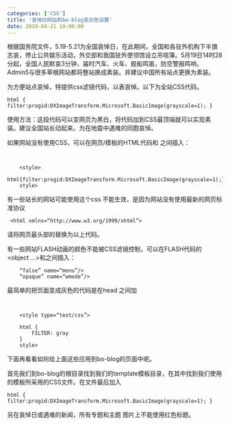 ```yaml
---
categories: ['CSS']
title: '哀悼日网站和bo-blog变灰色设置'
date: 2010-04-21 10:00:00
---
```

根据国务院文件，5.19-5.21为全国哀悼日，在此期间，全国和各驻外机构下半旗志哀，停止公共娱乐活动，外交部和我国驻外使领馆设立吊唁簿。5月19日14时28分起，全国人民默哀3分钟，届时汽车、火车、舰船鸣笛，防空警报鸣响。 Admin5与很多草根网站都将整站换成素装。并建议中国所有站点更换为素装。

为方便站点哀悼，特提供css滤镜代码，以表哀悼。以下为全站CSS代码。

`html { filter:progid:DXImageTransform.Microsoft.BasicImage(grayscale=1); }  `

使用方法：这段代码可以变网页为黑白，将代码加到CSS最顶端就可以实现素装。建议全国站长动起来。为在地震中遇难的同胞哀悼。

如果网站没有使用CSS，可以在网页/模板的HTML代码<head>和</head> 之间插入：

```


    <style>  
    html{filter:progid:DXImageTransform.Microsoft.BasicImage(grayscale=1);}   
    style>  

```

有一些站长的网站可能使用这个css 不能生效，是因为网站没有使用最新的网页标准协议

```
 <html xmlns=“http://www.w3.org/1999/xhtml”>   
```

请将网页最头部的<html>替换为以上代码。

有一些网站FLASH动画的颜色不能被CSS滤镜控制，可以在FLASH代码的<object …>和</object>之间插入：

```
    “false” name=“menu”/>   
    “opaque” name=“wmode”/>  
```

最简单的把页面变成灰色的代码是在head 之间加
 
```


    <style type=“text/css”>  
      
    html {   
        FILTER: gray   
    }   
    style>  

```

下面再看看如何给上面这些应用到bo-blog的页面中呢。

首先我们到bo-blog的根目录找到我们的template模板目录，在其中找到我们使用的模板所采用的CSS文件。在文件最后加入

```
html { filter:progid:DXImageTransform.Microsoft.BasicImage(grayscale=1); }    
```
另在哀悼日或遇难的新闻，所有专题和主题 图片上不能使用红色标题。

